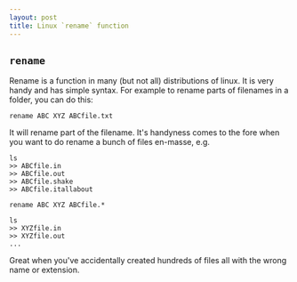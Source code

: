 ```yaml
---
layout: post
title: Linux `rename` function
---
```


## `rename`

Rename is a function in many (but not all) distributions of linux. It is very handy and has simple syntax. For example to rename parts of filenames in a folder, you can do this:

```console
rename ABC XYZ ABCfile.txt
```
It will rename part of the filename. It's handyness comes to the fore when you want to do rename a bunch of files en-masse, e.g.

```console
ls
>> ABCfile.in
>> ABCfile.out
>> ABCfile.shake
>> ABCfile.itallabout

rename ABC XYZ ABCfile.*

ls
>> XYZfile.in
>> XYZfile.out
...
```
Great when you've accidentally created hundreds of files all with the wrong name or extension.
